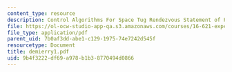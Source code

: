 ```yaml
---
content_type: resource
description: Control Algorithms For Space Tug Rendezvous Statement of Project
file: https://ol-ocw-studio-app-qa.s3.amazonaws.com/courses/16-621-experimental-projects-i-spring-2003/9b4f3222df69a978b1b38770494d0866_demierry1.pdf
file_type: application/pdf
parent_uid: 7b0af3dd-abe1-c129-1975-74e7242d545f
resourcetype: Document
title: demierry1.pdf
uid: 9b4f3222-df69-a978-b1b3-8770494d0866
---
```

